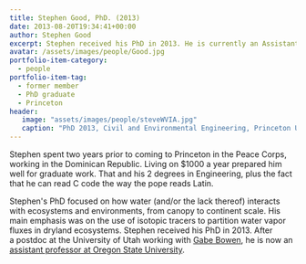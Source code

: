 ```yaml
---
title: Stephen Good, PhD. (2013)
date: 2013-08-20T19:34:41+00:00
author: Stephen Good
excerpt: Stephen received his PhD in 2013. He is currently an Assistant Professor in the Department of Biological and Ecological Engineering at Oregon State University.
avatar: /assets/images/people/Good.jpg
portfolio-item-category:
  - people
portfolio-item-tag:
  - former member
  - PhD graduate
  - Princeton
header:
   image: "assets/images/people/steveWVIA.jpg"
   caption: "PhD 2013, Civil and Environmental Engineering, Princeton University<br /> MS 2008, Environmental Engineering, Michigan Tech.<br /> BS 2004, Mechanical Engineering, Carnegie Mellon"
---
```


Stephen spent two years prior to coming to Princeton in the Peace Corps, working in the Dominican Republic. Living on $1000 a year prepared him well for graduate work. That and his 2 degrees in Engineering, plus the fact that he can read C code the way the pope reads Latin.

Stephen's PhD focused on how water (and/or the lack thereof) interacts with ecosystems and environments, from canopy to continent scale. His main emphasis was on the use of isotopic tracers to partition water vapor fluxes in dryland ecosystems. Stephen received his PhD in 2013. After a postdoc at the University of Utah working with [Gabe Bowen](http://wateriso.utah.edu/spatial/index.html), he is now an [assistant professor at Oregon State University](http://bee.oregonstate.edu/stephen-good).

